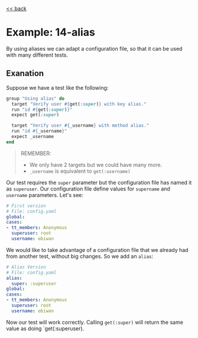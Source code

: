 [<< back](README.md)

# Example: 14-alias

By using aliases we can adapt a configuration file, so that it can be used with many different tests.

## Exanation

Suppose we have a test like the following:

```ruby
group "Using alias" do
  target "Verify user #{get(:super)} with key alias."
  run "id #{get(:super)}"
  expect get(:super)

  target "Verify user #{_username} with method alias."
  run "id #{_username}"
  expect _username
end
```

> REMEMBER:
> * We only have 2 targets but we could have many more.
> * `_username` is equivalent to `get(:username)`

Our test requires the `super` parameter but the configuration file has named it as `superuser`. Our configuration file define values for `supername` and `username` parameters. Let's see:

```yaml
# First version
# File: config.yaml
global:
cases:
- tt_members: Anonymous
  superuser: root
  username: obiwan
```

We would like to take advantage of a configuration file that we already had from another test, without big changes. So we add an `alias`:

```yaml
# Alias Version
# File: config.yaml
alias:
  super: :superuser
global:
cases:
- tt_members: Anonymous
  superuser: root
  username: obiwan
```

Now our test will work correctly. Calling `get(:super)` will return the same value as doing `get(:superuser).
